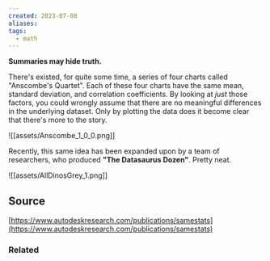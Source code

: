 ```yaml
---
created: 2023-07-08
aliases: 
tags:
  - math
---
```

**Summaries may hide truth.**

There's existed, for quite some time, a series of four charts called "Anscombe's Quartet". Each of these four charts have the same mean, standard deviation, and correlation coefficients. By looking at *just* those factors, you could wrongly assume that there are no meaningful differences in the underlying dataset. Only by plotting the data does it become clear that there's more to the story.

![[assets/Anscombe_1_0_0.png]]

Recently, this same idea has been expanded upon by a team of researchers, who produced **"The Datasaurus Dozen"**. Pretty neat.

![[assets/AllDinosGrey_1.png]]

## Source

[https://www.autodeskresearch.com/publications/samestats](https://www.autodeskresearch.com/publications/samestats)

### Related